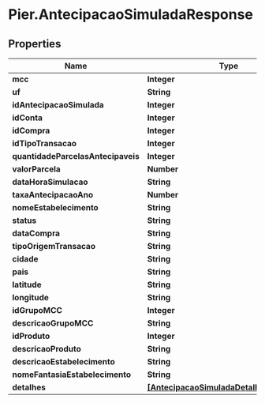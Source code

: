 # Pier.AntecipacaoSimuladaResponse

## Properties
Name | Type | Description | Notes
------------ | ------------- | ------------- | -------------
**mcc** | **Integer** |  | [optional] 
**uf** | **String** |  | [optional] 
**idAntecipacaoSimulada** | **Integer** | {{{antecipacao_simulada_response_id_antecipacao_simulada_value}}} | [optional] 
**idConta** | **Integer** | {{{antecipacao_simulada_response_id_conta_value}}} | [optional] 
**idCompra** | **Integer** | {{{antecipacao_simulada_response_id_compra_value}}} | [optional] 
**idTipoTransacao** | **Integer** | {{{antecipacao_simulada_response_id_tipo_transacao_value}}} | [optional] 
**quantidadeParcelasAntecipaveis** | **Integer** | {{{antecipacao_simulada_response_quantidade_parcelas_antecipaveis_value}}} | [optional] 
**valorParcela** | **Number** | {{{antecipacao_simulada_response_valor_parcela_value}}} | [optional] 
**dataHoraSimulacao** | **String** | {{{antecipacao_simulada_response_data_hora_simulacao_value}}} | [optional] 
**taxaAntecipacaoAno** | **Number** | {{{antecipacao_simulada_response_taxa_antecipacao_ano_value}}} | [optional] 
**nomeEstabelecimento** | **String** | {{{antecipacao_simulada_response_nome_estabelecimento_value}}} | [optional] 
**status** | **String** | {{{antecipacao_simulada_response_status_value}}} | [optional] 
**dataCompra** | **String** | {{{antecipacao_simulada_response_data_compra_value}}} | [optional] 
**tipoOrigemTransacao** | **String** | {{{antecipacao_simulada_response_tipo_origem_transacao_value}}} | [optional] 
**cidade** | **String** | {{{antecipacao_simulada_response_cidade_value}}} | [optional] 
**pais** | **String** | {{{antecipacao_simulada_response_pais_value}}} | [optional] 
**latitude** | **String** | {{{antecipacao_simulada_response_latitude_value}}} | [optional] 
**longitude** | **String** | {{{antecipacao_simulada_response_longitude_value}}} | [optional] 
**idGrupoMCC** | **Integer** | {{{antecipacao_simulada_response_id_grupo_m_c_c_value}}} | [optional] 
**descricaoGrupoMCC** | **String** | {{{antecipacao_simulada_response_descricao_grupo_m_c_c_value}}} | [optional] 
**idProduto** | **Integer** | {{{antecipacao_simulada_response_id_produto_value}}} | [optional] 
**descricaoProduto** | **String** | {{{antecipacao_simulada_response_descricao_produto_value}}} | [optional] 
**descricaoEstabelecimento** | **String** | {{{antecipacao_simulada_response_descricao_estabelecimento_value}}} | [optional] 
**nomeFantasiaEstabelecimento** | **String** | {{{antecipacao_simulada_response_nome_fantasia_estabelecimento_value}}} | [optional] 
**detalhes** | [**[AntecipacaoSimuladaDetalhesResponse]**](AntecipacaoSimuladaDetalhesResponse.md) | {{{antecipacao_simulada_response_detalhes_value}}} | [optional] 


